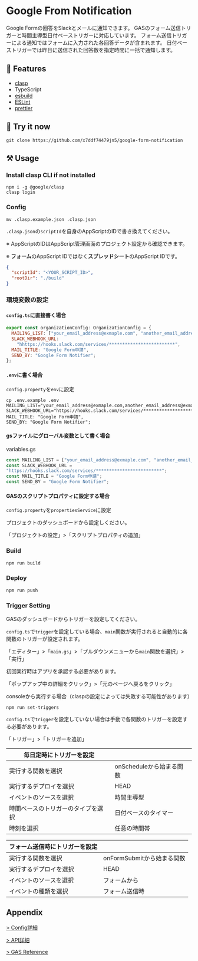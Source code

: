 # Google From Notification

Google Formの回答をSlackとメールに通知できます。
GASのフォーム送信トリガーと時間主導型日付ベーストリガーに対応しています。
フォーム送信トリガーによる通知ではフォームに入力された各回答データが含まれます。
日付ベーストリガーでは昨日に送信された回答数を指定時間に一括で通知します。

## 🎨 Features

- [clasp](https://github.com/google/clasp)
- TypeScript
- [esbuild](https://esbuild.github.io/)
- [ESLint](https://github.com/eslint/eslint)
- [prettier](https://github.com/prettier/prettier)

## 🚀 Try it now

```shell
git clone https://github.com/x7ddf74479jn5/google-form-notification
```

## ⚒ Usage

### Install clasp CLI if not installed

```shell
npm i -g @google/clasp
clasp login
```

### Config

```shell
mv .clasp.example.json .clasp.json
```

`.clasp.json`の`scriptId`を自身のAppScriptのIDで書き換えてください。

※ AppScriptのIDはAppScript管理画面のプロジェクト設定から確認できます。

※ **フォーム**のAppScript IDではなく**スプレッドシート**のAppScript IDです。

```json
{
  "scriptId": "<YOUR_SCRIPT_ID>",
  "rootDir": "./build"
}
```

### 環境変数の設定

#### `config.ts`に直接書く場合

```js
export const organizationConfig: OrganizationConfig = {
  MAILING_LIST: ["your_email_address@exmaple.com", "another_email_address@exmaple.com"],
  SLACK_WEBHOOK_URL:
    "hhttps://hooks.slack.com/services/*************************",
  MAIL_TITLE: "Google Form申請",
  SEND_BY: "Google Form Notifier";
};
```

#### `.env`に書く場合

`config.property`を`env`に設定

```shell
cp .env.example .env
MAILING_LIST="your_email_address@exmaple.com,another_email_address@exmaple.com",
SLACK_WEBHOOK_URL="https://hooks.slack.com/services/*************************"
MAIL_TITLE: "Google Form申請",
SEND_BY: "Google Form Notifier";
```

#### gsファイルにグローバル変数として書く場合

variables.gs

```js
const MAILING_LIST = ["your_email_address@exmaple.com", "another_email_address@exmaple.com"];
const SLACK_WEBHOOK_URL = 
"https://hooks.slack.com/services/*************************";
const MAIL_TITLE = "Google Form申請";
const SEND_BY = "Google Form Notifier";
```

#### GASのスクリプトプロパティに設定する場合

`config.property`を`propertiesService`に設定

プロジェクトのダッシュボードから設定しください。

「プロジェクトの設定」>「スクリプトプロパティの追加」

### Build

```js
npm run build
```

### Deploy

```js
npm run push
```

### Trigger Setting

GASのダッシュボードからトリガーを設定してください。

`config.ts`で`trigger`を設定している場合、`main`関数が実行されると自動的に各関数のトリガーが設定されます。

「エディター」>「`main.gs`」>「プルダウンメニューから`main`関数を選択」>「実行」

初回実行時はアプリを承認する必要があります。

「ポップアップ中の詳細をクリック」>「元のページへ戻るをクリック」

consoleから実行する場合（claspの設定によっては失敗する可能性があります）

```shell
npm run set-triggers
```

`config.ts`で`trigger`を設定していない場合は手動で各関数のトリガーを設定する必要があります。

「トリガー」>「トリガーを追加」

| 毎日定時にトリガーを設定 |  |
| - | - |
| 実行する関数を選択 | onScheduleから始まる関数 |
| 実行するデプロイを選択 | HEAD |
| イベントのソースを選択 | 時間主導型 |
| 時間ベースのトリガーのタイプを選択 | 日付ベースのタイマー |
| 時刻を選択 | 任意の時間帯 |

| フォーム送信時にトリガーを設定 |  |
| - | - |
| 実行する関数を選択 | onFormSubmitから始まる関数 |
| 実行するデプロイを選択 | HEAD |
| イベントのソースを選択 | フォームから |
| イベントの種類を選択 | フォーム送信時 |

## Appendix

[> Config詳細](./docs/config.md)

[> API詳細](./docs/api.md)

[> GAS Reference](https://developers.google.com/apps-script/reference/)
